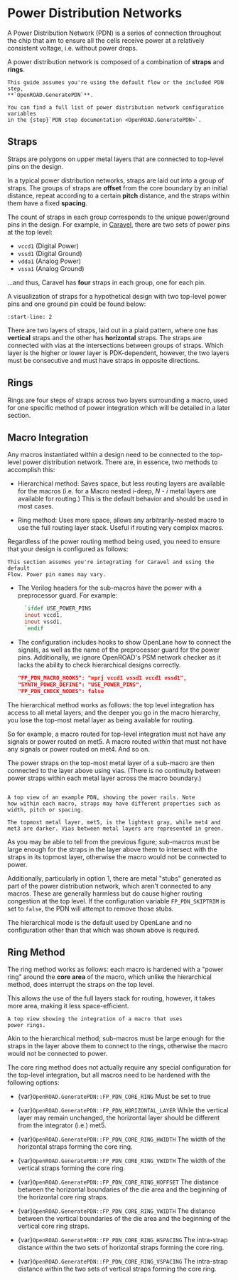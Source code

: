 # Power Distribution Networks

A Power Distribution Network (PDN) is a series of connection throughout the chip
that aim to ensure all the cells receive power at a relatively consistent
voltage, i.e. without power drops.

A power distribution network is composed of a combination of **straps** and
**rings**.

```{tip}
This guide assumes you're using the default flow or the included PDN step,
**`OpenROAD.GeneratePDN`**.

You can find a full list of power distribution network configuration variables
in the {step}`PDN step documentation <OpenROAD.GeneratePDN>`.
```

## Straps

Straps are polygons on upper metal layers that are connected to top-level pins
on the design.

In a typical power distribution networks, straps are laid out into a group of
straps. The groups of straps are **offset** from the core boundary by an initial
distance, repeat according to a certain **pitch** distance, and the straps
within them have a fixed **spacing**.

The count of straps in each group corresponds to the unique power/ground pins in
the design. For example, in [Caravel](https://caravel-harness.readthedocs.io/),
there are two sets of power pins at the top level:

* `vccd1` (Digital Power)
* `vssd1` (Digital Ground)
* `vdda1` (Analog Power)
* `vssa1` (Analog Ground)

…and thus, Caravel has **four** straps in each group, one for each pin.

A visualization of straps for a hypothetical design with two top-level power
pins and one ground pin could be found below:

```{include} ./pdn.svg
:start-line: 2
```

There are two layers of straps, laid out in a plaid pattern, where one has
**vertical** straps and the other has **horizontal** straps. The straps are
connected with vias at the intersections between groups of straps. Which layer
is the higher or lower layer is PDK-dependent, however, the two layers must be
consecutive and must have straps in opposite directions.

## Rings

Rings are four steps of straps across two layers surrounding a macro, used for
one specific method of power integration which will be detailed in a later
section.

## Macro Integration

Any macros instantiated within a design need to be connected to the top-level
power distribution network. There are, in essence, two methods to accomplish
this:

* Hierarchical method: Saves space, but less routing layers are available for
  the macros (i.e. for a Macro nested *i*-deep, *N - i* metal layers are
  available for routing.) This is the default behavior and should be used in
  most cases.

* Ring method: Uses more space, allows any arbitrarily-nested macro to use the
  full routing layer stack. Useful if routing very complex macros.

Regardless of the power routing method being used, you need to ensure that your
design is configured as follows:

```{tip}
This section assumes you're integrating for Caravel and using the default
Flow. Power pin names may vary.
```

* The Verilog headers for the sub-macros have the power with a preprocessor
  guard. For example:

  ```verilog
    `ifdef USE_POWER_PINS
    inout vccd1,
    inout vssd1,
    `endif
  ```

* The configuration includes hooks to show OpenLane how to connect the signals,
  as well as the name of the preprocessor guard for the power pins.
  Additionally, we ignore OpenROAD's PSM network checker as it lacks the ability
  to check hierarchical designs correctly.

  ```json
  "FP_PDN_MACRO_HOOKS": "mprj vccd1 vssd1 vccd1 vssd1",
  "SYNTH_POWER_DEFINE": "USE_POWER_PINS",
  "FP_PDN_CHECK_NODES": false
  ```

The hierarchical method works as follows: the top level integration has access
to all metal layers; and the deeper you go in the macro hierarchy, you lose the
top-most metal layer as being available for routing.

So for example, a macro routed for top-level integration must not have any
signals or power routed on met5. A macro routed *within* that must not have any
signals or power routed on met4. And so on.

The power straps on the top-most metal layer of a sub-macro are then connected to
the layer above using vias. (There is no continuity between power straps within
each metal layer across the macro boundary.)

```{figure} pdn_hierarchical.webp

A top view of an example PDN, showing the power rails. Note
how within each macro, straps may have different properties such as
width, pitch or spacing.

The topmost metal layer, met5, is the lightest gray, while met4 and
met3 are darker. Vias between metal layers are represented in green.
```

As you may be able to tell from the previous figure; sub-macros must be large
enough for the straps in the layer above them to intersect with the straps in
its topmost layer, otherwise the macro would not be connected to power.

Additionally, particularly in option 1, there are metal "stubs" generated as
part of the power distribution network, which aren't connected to any macros.
These are generally harmless but do cause higher routing congestion at the top
level. If the configuration variable `FP_PDN_SKIPTRIM` is set to `false`, the
PDN will attempt to remove those stubs.

The hierarchical mode is the default used by OpenLane and no configuration other
than that which was shown above is required.

## Ring Method

The ring method works as follows: each macro is hardened with a "power ring"
around the **core area** of the macro, which unlike the hierarchical method,
does interrupt the straps on the top level.

This allows the use of the full layers stack for routing, however, it takes more
area, making it less space-efficient.

```{figure} pdn_ring.webp
A top view showing the integration of a macro that uses
power rings.
```

Akin to the hierarchical method; sub-macros must be large enough for the straps
in the layer above them to connect to the rings, otherwise the macro would not
be connected to power.

The core ring method does not actually require any special configuration for the
top-level integration, but all macros need to be hardened with the following
options:

* {var}`OpenROAD.GeneratePDN::FP_PDN_CORE_RING` Must be set to true

* {var}`OpenROAD.GeneratePDN::FP_PDN_HORIZONTAL_LAYER` While the vertical layer may remain unchanged, the
  horizontal layer should be different from the integrator (i.e.) met5.

* {var}`OpenROAD.GeneratePDN::FP_PDN_CORE_RING_HWIDTH` The width of the horizontal straps forming the core ring.

* {var}`OpenROAD.GeneratePDN::FP_PDN_CORE_RING_VWIDTH` The width of the vertical straps forming the core ring.

* {var}`OpenROAD.GeneratePDN::FP_PDN_CORE_RING_HOFFSET` The distance between the horizontal boundaries of the die
  area and the beginning of the horizontal core ring straps.

* {var}`OpenROAD.GeneratePDN::FP_PDN_CORE_RING_VWIDTH` The distance between the vertical boundaries of the die
  area and the beginning of the vertical core ring straps.

* {var}`OpenROAD.GeneratePDN::FP_PDN_CORE_RING_HSPACING` The intra-strap distance within the two sets of
  horizontal straps forming the core ring.

* {var}`OpenROAD.GeneratePDN::FP_PDN_CORE_RING_VSPACING` The intra-strap distance within the two sets of vertical
  straps forming the core ring.

